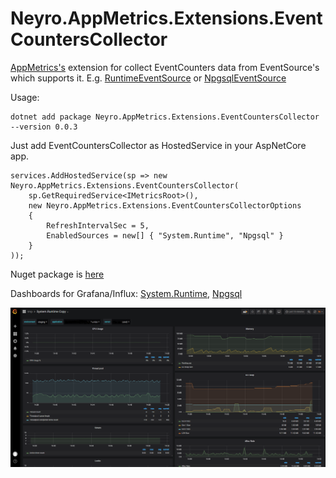 # Neyro.AppMetrics.Extensions.EventCountersCollector
[AppMetrics's](https://github.com/AppMetrics/AppMetrics) extension for collect EventCounters data from EventSource's which supports it. E.g. [RuntimeEventSource](https://github.com/dotnet/coreclr/blob/release/3.0/src/System.Private.CoreLib/src/System/Diagnostics/Eventing/RuntimeEventSource.cs) or [NpgsqlEventSource](https://github.com/npgsql/npgsql/blob/dev/src/Npgsql/NpgsqlEventSource.cs)

Usage:

```
dotnet add package Neyro.AppMetrics.Extensions.EventCountersCollector --version 0.0.3
```

Just add EventCountersCollector as HostedService in your AspNetCore app.

```
services.AddHostedService(sp => new Neyro.AppMetrics.Extensions.EventCountersCollector(
	sp.GetRequiredService<IMetricsRoot>(),
    new Neyro.AppMetrics.Extensions.EventCountersCollectorOptions
    {
		RefreshIntervalSec = 5,
        EnabledSources = new[] { "System.Runtime", "Npgsql" }
    }
));
```

Nuget package is [here](https://www.nuget.org/packages/Neyro.AppMetrics.Extensions.EventCountersCollector/)

Dashboards for Grafana/Influx: [System.Runtime](https://github.com/neyromant/Neyro.AppMetrics.Extensions/blob/develop/dashboards/grafana_influx/system.runtime.json), [Npgsql](https://github.com/neyromant/Neyro.AppMetrics.Extensions/blob/develop/dashboards/grafana_influx/npgsql.json)

![Example](https://github.com/neyromant/Neyro.AppMetrics.Extensions/blob/develop/dashboards/grafana_influx/screen.PNG)
